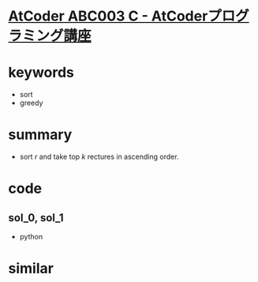 # [AtCoder ABC003 C - AtCoderプログラミング講座](https://atcoder.jp/contests/abc003/tasks/abc003_3)


# keywords 
- sort 
- greedy


# summary
- sort $r$ and take top $k$ rectures in ascending order.

# code 
## sol_0, sol_1
- python


# similar 
